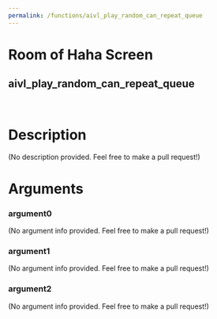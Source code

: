 ```yaml
---
permalink: /functions/aivl_play_random_can_repeat_queue
---
```

# Room of Haha Screen  
## aivl_play_random_can_repeat_queue  
&nbsp;  
# Description  
(No description provided. Feel free to make a pull request!) 
&nbsp;  
# Arguments
### argument0
(No argument info provided. Feel free to make a pull request!)
&nbsp;  
### argument1
(No argument info provided. Feel free to make a pull request!)
&nbsp;  
### argument2
(No argument info provided. Feel free to make a pull request!)
&nbsp;  


